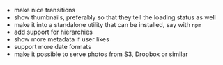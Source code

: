 
* make nice transitions
* show thumbnails, preferably so that they tell the loading status as well
* make it into a standalone utility that can be installed, say with `npm`
* add support for hierarchies
* show more metadata if user likes
* support more date formats
* make it possible to serve photos from S3, Dropbox or similar

